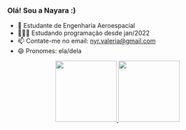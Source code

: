### Olá! Sou a Nayara :) 

- 🚀 Estudante de Engenharia Aeroespacial
- 👩🏽‍💻 Estudando programação desde jan/2022
- 📫 Contate-me no email: nyr.valeria@gmail.com
- 😄 Pronomes: ela/dela

<div align="center">
  <a href="https://github.com/nyrvlr">
  <img height="140em" src="https://github-readme-stats.vercel.app/api?username=nyrvlr&show_icons=true&theme=dracula&include_all_commits=true&count_private=true"/>
  <img height="140em" src="https://github-readme-stats.vercel.app/api/top-langs/?username=nyrvlr&layout=compact&langs_count=7&theme=dracula"/>
</div>
  
